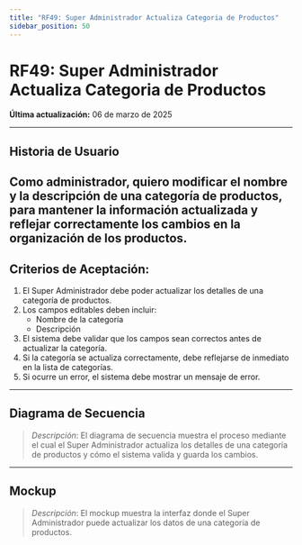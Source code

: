 ```yaml
---
title: "RF49: Super Administrador Actualiza Categoria de Productos"  
sidebar_position: 50
---
```


# RF49: Super Administrador Actualiza Categoria de Productos  

**Última actualización:** 06 de marzo de 2025  

---

## Historia de Usuario  
Como administrador, quiero modificar el nombre y la descripción de una categoría de productos, para mantener la información actualizada y reflejar correctamente los cambios en la organización de los productos.
---

## **Criterios de Aceptación:**  

1. El Super Administrador debe poder actualizar los detalles de una categoría de productos.  
2. Los campos editables deben incluir:  
   - Nombre de la categoría  
   - Descripción  
3. El sistema debe validar que los campos sean correctos antes de actualizar la categoría.  
4. Si la categoría se actualiza correctamente, debe reflejarse de inmediato en la lista de categorías.  
5. Si ocurre un error, el sistema debe mostrar un mensaje de error.  

---

## **Diagrama de Secuencia**  

> *Descripción*: El diagrama de secuencia muestra el proceso mediante el cual el Super Administrador actualiza los detalles de una categoría de productos y cómo el sistema valida y guarda los cambios.  

---

## **Mockup**  

> *Descripción*: El mockup muestra la interfaz donde el Super Administrador puede actualizar los datos de una categoría de productos.  
